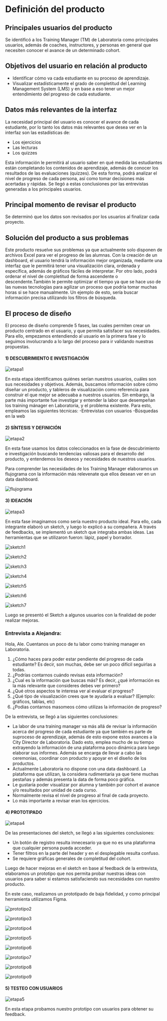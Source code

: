 #  Definición del producto

## Principales usuarios del producto

Se identificó a los Training Manager (TM) de Laboratoria como principales usuarios, además de coaches, instructores, y personas en general que necesiten conocer el avance de un determinado cohort.

## Objetivos del usuario en relación al producto

+	Identificar cómo va cada estudiante en su proceso de aprendizaje. 
+	Visualizar estadísticamente el grado de completitud del Learning Management System (LMS) y en base a eso tener un mejor entendimiento del progreso de cada estudiante.

## Datos más relevantes de la interfaz 

La necesidad principal del usuario es conocer el avance de cada estudiante, por lo tanto los datos más relevantes que desea ver en la interfaz son las estadísticas de:
+	Los ejercicios 
+	Las lecturas 
+	Los  quizzes

Esta información le permitirá al usuario saber en qué medida las estudiantes están completando los contenidos de aprendizaje, además de conocer los resultados de las evaluaciones (quizzes). De esta forma, podrá analizar el nivel de progreso de cada persona, así como tomar decisiones más acertadas y rápidas. Se llegó a estas conclusiones por las entrevistas generadas a los principales usuarios.

##  Principal momento de revisar el producto

Se determinó que los datos son revisados por los usuarios al finalizar cada proyecto.

## Solución del producto a sus problemas

Este producto resuelve sus problemas ya que actualmente solo disponen de archivos Excel para ver el progreso de las alumnas. Con la creación de un dashboard, el usuario tendrá la información mejor organizada, mediante una interfaz que le permitirá tener una  visualización clara, ordenada y específica, además de gráficos fáciles de interpretar. Por otro lado, podrá ordenar el nivel de completitud de forma ascendente o descendente.También le permite optimizar el tiempo ya que se hace uso de las nuevas tecnologías para agilizar un proceso que podría tomar muchas horas si se hace manualmente. Un ejemplo de esto, sería buscar información precisa utilizando los filtros de búsqueda.

## El proceso de diseño

El proceso de diseño comprende 5 fases, las cuales permiten crear un producto centrado en el usuario, y que permita  satisfacer sus necesidades. Para ello, empezamos entendiendo al usuario en la primera fase y lo seguimos involucrando a lo largo del proceso para ir validando nuestras propuestas.

#### 1) DESCUBRIMIENTO E INVESTIGACIÓN

![etapa1](src/images/e1.jpg)

En esta etapa identificamos quiénes serían nuestros usuarios, cuáles son sus necesidades y objetivos. Además, buscamos información sobre cómo diseñar un producto, y tableros de visualización como referencia para construir el que mejor se adecuaba a nuestros usuarios. 
Sin embargo, la parte más importante fue investigar y entender la labor que desempeñan los training mánager en Laboratoria, y el problema existente. Para esto, empleamos las siguientes técnicas: 
-Entrevistas con usuarios
-Búsquedas en la web

#### 2) SÍNTESIS Y DEFINICIÓN

![etapa2](src/images/e2.jpg)

En esta fase usamos los datos coleccionados en la fase de descubrimiento e investigación buscando tendencias valiosas para el desarrollo del producto, y entendemos los deseos y necesidades de nuestros usuarios.

Para comprender las necesidades de los Training Manager elaboramos un flujograma con la información más relevenate que ellos desean ver en un data dashboard.

![flujograma](src/images/flujograma.jpeg)

#### 3) IDEACIÓN

![etapa3](src/images/e3.jpg)

En esta fase imaginamos como sería nuestro producto ideal. Para ello, cada integrante elaboró un sketch, y luego lo explicó a su compañera. A través de feedbacks, se implementó un sketch que integraba ambas ideas. Las herramientas que se utilizaron fueron: lápiz, papel y borrador. 

![sketch1](src/images/1.jpeg)

![sketch2](src/images/2.jpeg)

![sketch3](src/images/3.jpeg)

![sketch4](src/images/4.jpeg)

![sketch5](src/images/5.jpeg)

![sketch6](src/images/6.jpeg)

![sketch7](src/images/7.jpeg)

Luego se presentó el Sketch a algunos usuarios con la finalidad de poder realizar mejoras.

### Entrevista a Alejandra:

Hola, Ale. Cuentanos un poco de tu labor como training manager en Laboratoria.
1. ¿Cómo haces para poder estar pendiente del progreso de cada estudiante? Es decir, son muchas, debe ser un poco difícil seguirlas a todas.
2. ¿Podrías contarnos cuándo revisas esta información?
3. ¿Cual es la información que buscas más? Es decir, ¿qué información es la más relevante que consideres debes ver primero?
4. ¿Qué otros aspectos te interesa ver al evaluar el progreso?
5. ¿Qué tipo de visualización crees que te ayudaría a evaluar? (Ejemplo: gráficos, tablas, etc)
6. ¿Podias contarnos masomeos cómo utilizas la información de progreso?

De la entrevista, se llegó a las siguientes conclusiones:
- La labor de una training manager va más allá de revisar la información acerca del progreso de cada estudiante ya que también es parte     de suproceso de aprendizaje, además de esto expone estos avances a la City Director de Laboratoria. Dado esto, emplea mucho de su         tiempo extrayendo la información de una plataforma poco dinámica para luego elaborar sus informes. Además se encarga de llevar a cabo     las ceremonias, coordinar con producto y apoyar en el diseño de los productos.
- Actualmente Laboratoria no dispone con una data dashboard. La plataforma que utilizan, la considera rudimentaria ya que tiene muchas      pestañas y además presenta la data de forma poco gráfica.
- Le gustaría poder visualizar por alumna y también por cohort el avance y/o resultados por unidad de cada curso.
- Normalmente revisa el nivel de progreso al final de cada proyecto.
- Lo más importante a revisar eran los ejercicios. 


#### 4) PROTOTIPADO

![etapa4](src/images/e4.jpg)

De las presentaciones del sketch, se llegó a las siguientes conclusiones:
- Un botón de registro resulta innecesario ya que no es una plataforma que cualquier persona pueda  acceder.
- Tener filtros en la parte del header y en el desplegable resulta confuso. 
- Se requiere gráficas generales de completitud del cohort.


Luego de hacer mejoras en el sketch en base al feedback de la entrevista, elaboramos un prototipo que nos permita probar nuestras ideas con usuarios para saber si estamos satisfaciendo sus necesidades con nuestro producto.

En este caso, realizamos un prototipado de baja fidelidad, y como principal herramienta utilizamos Figma.

![prototipo2](src/images/login.jpg)

![prototipo3](src/images/menudesplegable.png)

![prototipo4](src/images/sedes.png)

![prototipo5](src/images/cohorts.png)

![prototipo6](src/images/global.png)

![prototipo7](src/images/alumnas.png)

![prototipo8](src/images/ordenarpor.png)

![prototipo9](src/images/poralumna.png)

#### 5) TESTEO CON USUARIOS

![etapa5](src/images/e5.jpg)

En esta etapa probamos nuestro prototipo con usuarios para obtener su feedback.